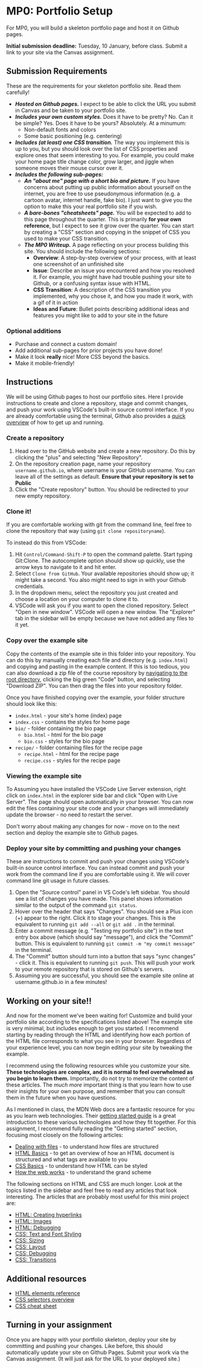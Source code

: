 # MP0: Portfolio Setup

For MP0, you will build a skeleton portfolio page and host it on Github pages.

**Initial submission deadline:** Tuesday, 10 January, before class. Submit a
link to your site via the Canvas assignment.

## Submission Requirements

These are the requirements for your skeleton portfolio site. Read them
carefully!

- **_Hosted on Github pages._** I expect to be able to click the URL you submit
  in Canvas and be taken to your portfolio site.
- **_Includes your own custom styles._** Does it have to be pretty? No. Can it
  be simple? Yes. Does it have to be yours? Absolutely. At a minumum:
  - Non-default fonts and colors
  - Some basic positioning (e.g. centering)
- **_Includes (at least) one CSS transition._** The way you implement this is up
  to you, but you should look over the list of CSS properties and explore ones
  that seem interesting to you. For example, you could make your home page title
  change color, grow larger, and jiggle when someone moves their mouse cursor
  over it.
- **_Includes the following sub-pages:_**
  - **_An "about me" page with a short bio and picture._** If you have concerns
    about putting up public information about yourself on the internet, you are
    free to use pseudonymous information (e.g. a cartoon avatar, internet
    handle, fake bio). I just want to give you the option to make this your real
    portfolio site if you wish.
  - **_A bare-bones "cheatsheets" page._** You will be expected to add to this
    page throughout the quarter. This is primarily **for your own reference**,
    but I expect to see it grow over the quarter. You can start by creating a
    "CSS" section and copying in the snippet of CSS you used to make your CSS
    transition.
  - **_The MP0 Writeup._** A page reflecting on your process building this site.
    You should include the following sections:
    - **Overview**: A step-by-step overview of your process, with at least one
      screenshot of an unfinished site
    - **Issue**: Describe an issue you encountered and how you resolved it. For
      example, you might have had trouble pushing your site to Github, or a
      confusing syntax issue with HTML.
    - **CSS Transition**: A description of the CSS transition you implemented,
      why you chose it, and how you made it work, with a gif of it in action
    - **Ideas and Future**: Bullet points describing additional ideas and
      features you might like to add to your site in the future

### Optional additions

- Purchase and connect a custom domain!
- Add additional sub-pages for prior projects you have done!
- Make it look **really** nice! More CSS beyond the basics.
- Make it mobile-friendly!

## Instructions

We will be using Github pages to host our portfolio sites. Here I provide
instructions to create and clone a repository, stage and commit changes, and
push your work using VSCode's built-in source control interface. If you are
already comfortable using the terminal, Github also provides a
[quick overview](https://pages.github.com/) of how to get up and running.

### Create a repository

1. Head over to the GitHub website and create a new repository. Do this by
   clicking the "plus" and selecting "New Repository".
2. On the repository creation page, name your repository `username.github.io`,
   where username is your GitHub username. You can leave all of the settings as
   default. **Ensure that your repository is set to Public**
3. Click the "Create repository" button. You should be redirected to your new
   empty repository.

### Clone it!

If you are comfortable working with git from the command line, feel free to
clone the repository that way (using `git clone repositoryname`).

To instead do this from VSCode:

1. Hit `Control/Command-Shift-P` to open the command palette. Start typing
   Git:Clone. The autocomplete option should show up quickly, use the arrow keys
   to navigate to it and hit enter.
2. Select `Clone from GitHub`. Your available repositories should show up; it
   might take a second. You also might need to sign in with your Github
   credentials.
3. In the dropdown menu, select the repository you just created and choose a
   location on your computer to clone it to.
4. VSCode will ask you if you want to open the cloned repository. Select "Open
   in new window". VSCode will open a new window. The "Explorer" tab in the
   sidebar will be empty because we have not added any files to it yet.

### Copy over the example site

Copy the contents of the example site in this folder into your repository. You
can do this by manually creating each file and directory (e.g. `index.html`) and
copying and pasting in the example content. If this is too tedious, you can also
download a zip file of the course repository by
[navigating to the root directory](https://github.com/branchwelder/web-technologies),
clicking the big green "Code" button, and selecting "Download ZIP". You can then
drag the files into your repository folder.

Once you have finished copying over the example, your folder structure should
look like this:

- `index.html` - your site's home (index) page
- `index.css` - contains the styles for home page
- `bio/` - folder containing the bio page
  - `bio.html` - html for the bio page
  - `bio.css` - styles for the bio page
- `recipe/` - folder containing files for the recipe page
  - `recipe.html` - html for the recipe page
  - `recipe.css` - styles for the recipe page

### Viewing the example site

To Assuming you have installed the VSCode Live Server extension, right click on
`index.html` in the explorer side bar and click "Open with Live Server". The
page should open automatically in your browser. You can now edit the files
containing your site code and your changes will immediately update the browser -
no need to restart the server.

Don't worry about making any changes for now - move on to the next section and
deploy the example site to Github pages.

### Deploy your site by committing and pushing your changes

These are instructions to commit and push your changes using VSCode's built-in
source control interface. You can instead commit and push your work from the
command line if you are comfortable using it. We will cover command line git
usage in future classes.

1. Open the "Source control" panel in VS Code's left sidebar. You should see a
   list of changes you have made. This panel shows information similar to the
   output of the command `git status`.
2. Hover over the header that says "Changes". You should see a Plus icon (+)
   appear to the right. Click it to stage your changes. This is the equivalent
   to running `git add --all` or `git add .` in the terminal.
3. Enter a commit message (e.g. "Testing my portfolio site") in the text entry
   box above (which should say "message"), and click the "Commit" button. This
   is equivalent to running `git commit -m "my commit message"` in the terminal.
4. The "Commit" button should turn into a button that says "sync changes" -
   click it. This is equivalent to running `git push`. This will push your work
   to your remote repository that is stored on Github's servers.
5. Assuming you are successful, you should see the example site online at
   username.github.io in a few minutes!

## Working on your site!!

And now for the moment we've been waiting for! Customize and build your
portfolio site according to the specifications listed above! The example site is
very minimal, but includes enough to get you started. I recommend starting by
reading through the HTML and identifying how each portion of the HTML file
corresponds to what you see in your browser. Regardless of your experience
level, you can now begin editing your site by tweaking the example.

I recommend using the following resources while you customize your site. **These
technologies are complex, and it is normal to feel overwhelmed as you begin to
learn them.** Importantly, do not try to memorize the content of these articles.
The _much more_ important thing is that you learn how to use their insights for
your own purpose, and remember that you can consult them in the future when you
have questions.

As I mentioned in class, the MDN Web docs are a fantastic resource for you as
you learn web technologies. Their
[getting started guide](https://developer.mozilla.org/en-US/docs/Learn/Getting_started_with_the_web)
is a great introduction to these various technologies and how they fit together.
For this assignment, I recommend fully reading the "Getting started" section,
focusing most closely on the following articles:

- [Dealing with files](https://developer.mozilla.org/en-US/docs/Learn/Getting_started_with_the_web/Dealing_with_files) -
  to understand how files are structured
- [HTML Basics](https://developer.mozilla.org/en-US/docs/Learn/Getting_started_with_the_web/HTML_basics) -
  to get an overview of how an HTML document is structured and what tags are
  available to you
- [CSS Basics](https://developer.mozilla.org/en-US/docs/Learn/Getting_started_with_the_web/CSS_basics) -
  to understand how HTML can be styled
- [How the web works](https://developer.mozilla.org/en-US/docs/Learn/Getting_started_with_the_web/How_the_Web_works) -
  to understand the grand scheme

The following sections on HTML and CSS are much longer. Look at the topics
listed in the sidebar and feel free to read any articles that look interesting.
The articles that are probably most useful for this mini project are:

- [HTML: Creating hyperlinks](https://developer.mozilla.org/en-US/docs/Learn/HTML/Introduction_to_HTML/Creating_hyperlinks)
- [HTML: Images](https://developer.mozilla.org/en-US/docs/Learn/HTML/Multimedia_and_embedding/Images_in_HTML)
- [HTML: Debugging](https://developer.mozilla.org/en-US/docs/Learn/HTML/Introduction_to_HTML/Debugging_HTML)
- [CSS: Text and Font Styling](https://developer.mozilla.org/en-US/docs/Learn/CSS/Styling_text/Fundamentals)
- [CSS: Sizing](https://developer.mozilla.org/en-US/docs/Learn/CSS/Building_blocks/Sizing_items_in_CSS)
- [CSS: Layout](https://developer.mozilla.org/en-US/docs/Learn/CSS/CSS_layout/Introduction)
- [CSS: Debugging](https://developer.mozilla.org/en-US/docs/Learn/CSS/Building_blocks/Debugging_CSS)
- [CSS: Transitions](https://developer.mozilla.org/en-US/docs/Web/CSS/CSS_Transitions/Using_CSS_transitions)

## Additional resources

- [HTML elements reference](https://developer.mozilla.org/en-US/docs/Web/HTML/Element)
- [CSS selectors overview](https://developer.mozilla.org/en-US/docs/Learn/CSS/Building_blocks/Selectors)
- [CSS cheat sheet](https://websitesetup.org/wp-content/uploads/2019/11/wsu-css-cheat-sheet-gdocs.pdf)

## Turning in your assignment

Once you are happy with your portfolio skeleton, deploy your site by committing
and pushing your changes. Like before, this should automatically update your
site on Github Pages. Submit your work via the Canvas assignment. (It will just
ask for the URL to your deployed site.)
